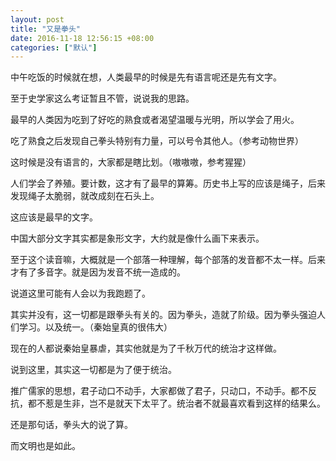 ```yaml
---
layout: post
title: "又是拳头"
date: 2016-11-18 12:56:15 +08:00
categories: ["默认"]
---
```


<p>中午吃饭的时候就在想，人类最早的时候是先有语言呢还是先有文字。</p>
<p>至于史学家这么考证暂且不管，说说我的思路。</p>
<p>最早的人类因为吃到了好吃的熟食或者渴望温暖与光明，所以学会了用火。</p>
<p>吃了熟食之后发现自己拳头特别有力量，可以号令其他人。（参考动物世界）</p>
<p>这时候是没有语言的，大家都是瞎比划。（嗷嗷嗷，参考猩猩）</p>
<p>人们学会了养殖。要计数，这才有了最早的算筹。历史书上写的应该是绳子，后来发现绳子太脆弱，就改成刻在石头上。</p>
<p>这应该是最早的文字。</p>
<p>中国大部分文字其实都是象形文字，大约就是像什么画下来表示。</p>
<p>至于这个读音嘛，大概就是一个部落一种理解，每个部落的发音都不太一样。后来才有了多音字。就是因为发音不统一造成的。</p>
<p>说道这里可能有人会以为我跑题了。</p>
<p>其实并没有，这一切都是跟拳头有关的。因为拳头，造就了阶级。因为拳头强迫人们学习。以及统一。（秦始皇真的很伟大）</p>
<p>现在的人都说秦始皇暴虐，其实他就是为了千秋万代的统治才这样做。</p>
<p>说到这里，其实这一切都是为了便于统治。</p>
<p>推广儒家的思想，君子动口不动手，大家都做了君子，只动口，不动手。都不反抗，都不惹是生非，岂不是就天下太平了。统治者不就最喜欢看到这样的结果么。</p>
<p>还是那句话，拳头大的说了算。</p>
<p>而文明也是如此。</p>